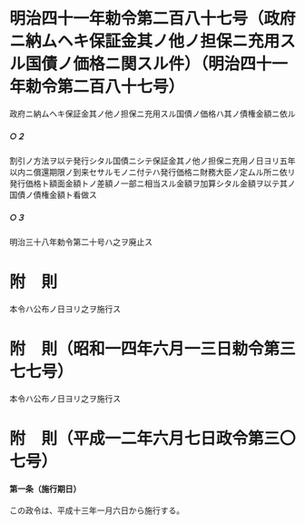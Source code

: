 # 明治四十一年勅令第二百八十七号（政府ニ納ムヘキ保証金其ノ他ノ担保ニ充用スル国債ノ価格ニ関スル件）（明治四十一年勅令第二百八十七号）
政府ニ納ムヘキ保証金其ノ他ノ担保ニ充用スル国債ノ価格ハ其ノ債権金額ニ依ル
##### ○２
割引ノ方法ヲ以テ発行シタル国債ニシテ保証金其ノ他ノ担保ニ充用ノ日ヨリ五年以内ニ償還期限ノ到来セサルモノニ付テハ発行価格ニ財務大臣ノ定ムル所ニ依リ発行価格ト額面金額トノ差額ノ一部ニ相当スル金額ヲ加算シタル金額ヲ以テ其ノ国債ノ債権金額ト看做ス
##### ○３
明治三十八年勅令第二十号ハ之ヲ廃止ス
# 附　則
本令ハ公布ノ日ヨリ之ヲ施行ス
# 附　則（昭和一四年六月一三日勅令第三七七号）
本令ハ公布ノ日ヨリ之ヲ施行ス
# 附　則（平成一二年六月七日政令第三〇七号）
#### 第一条（施行期日）
この政令は、平成十三年一月六日から施行する。
